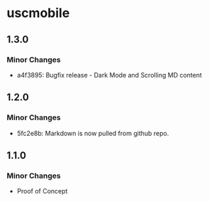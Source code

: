 # uscmobile

## 1.3.0

### Minor Changes

- a4f3895: Bugfix release - Dark Mode and Scrolling MD content

## 1.2.0

### Minor Changes

- 5fc2e8b: Markdown is now pulled from github repo.

## 1.1.0

### Minor Changes

- Proof of Concept
